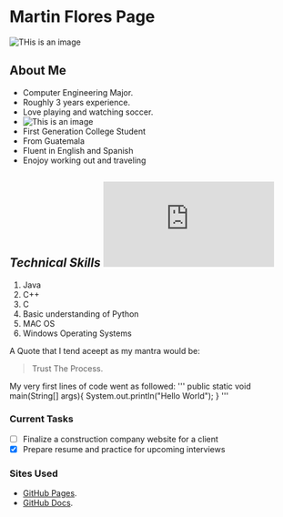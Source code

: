# Martin Flores Page
![THis is an image](https://inteng-storage.s3.amazonaws.com/img/iea/nR6bkXZxwo/sizes/software-engineering-skills_resize_md.jpg)
## **About Me**
- Computer Engineering Major.
- Roughly 3 years experience.
- Love playing and watching soccer.
- ![This is an image](https://deadline.com/wp-content/uploads/2020/03/10577674db.jpg)
- First Generation College Student
- From Guatemala
- Fluent in English and Spanish
- Enojoy working out and traveling
  

## _Technical Skills_ ![This is a link](https://www.tutorialspoint.com/java/java_documentation.html)
1. Java
2. C++
3. C
4. Basic understanding of Python
5. MAC OS 
6. Windows Operating Systems
   
A Quote that I tend aceept as my mantra would be:
> Trust The Process.

My very first lines of code went as followed:
'''
public static void main(String[] args){
    System.out.println("Hello World");
}
'''
 
### Current Tasks ###
- [ ] Finalize a construction company website for a client
- [X] Prepare resume and practice for upcoming interviews

### Sites Used ###
- [GitHub Pages](https://pages.github.com/).
- [GitHub Docs](https://docs.github.com/).
  